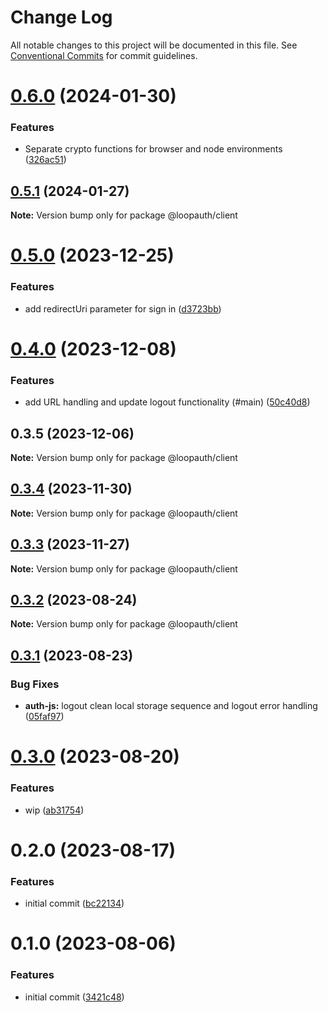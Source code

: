 # Change Log

All notable changes to this project will be documented in this file.
See [Conventional Commits](https://conventionalcommits.org) for commit guidelines.

# [0.6.0](https://github.com/betaly/loopauth-js/compare/@loopauth/client@0.5.1...@loopauth/client@0.6.0) (2024-01-30)


### Features

* Separate crypto functions for browser and node environments ([326ac51](https://github.com/betaly/loopauth-js/commit/326ac516e0b8f881d098e501391dcd42fefc2d67))





## [0.5.1](https://github.com/betaly/loopauth-js/compare/@loopauth/client@0.5.0...@loopauth/client@0.5.1) (2024-01-27)

**Note:** Version bump only for package @loopauth/client





# [0.5.0](https://github.com/betaly/loopauth-js/compare/@loopauth/client@0.4.0...@loopauth/client@0.5.0) (2023-12-25)


### Features

* add redirectUri parameter for sign in ([d3723bb](https://github.com/betaly/loopauth-js/commit/d3723bb8a4937441752dd2c4b41a4c8d412aa157))





# [0.4.0](https://github.com/betaly/loopauth-js/compare/@loopauth/client@0.3.5...@loopauth/client@0.4.0) (2023-12-08)


### Features

* add URL handling and update logout functionality (#main) ([50c40d8](https://github.com/betaly/loopauth-js/commit/50c40d827abbaf7b7ff4e5696d796cbafdcdf163))





## 0.3.5 (2023-12-06)

**Note:** Version bump only for package @loopauth/client





## [0.3.4](https://github.com/betaly/loopauth-js/compare/@loopauth/client@0.3.3...@loopauth/client@0.3.4) (2023-11-30)

**Note:** Version bump only for package @loopauth/client





## [0.3.3](https://github.com/betaly/loopauth-js/compare/@loopauth/client@0.3.2...@loopauth/client@0.3.3) (2023-11-27)

**Note:** Version bump only for package @loopauth/client





## [0.3.2](https://github.com/betaly/loopauth-js/compare/@loopauth/client@0.3.1...@loopauth/client@0.3.2) (2023-08-24)

**Note:** Version bump only for package @loopauth/client





## [0.3.1](https://github.com/betaly/loopauth-js/compare/@loopauth/client@0.3.0...@loopauth/client@0.3.1) (2023-08-23)


### Bug Fixes

* **auth-js:** logout clean local storage sequence and logout error handling ([05faf97](https://github.com/betaly/loopauth-js/commit/05faf977ed42576de5987fb913a10034c270c3ee))





# [0.3.0](https://github.com/betaly/loopauth-js/compare/@loopauth/client@0.2.0...@loopauth/client@0.3.0) (2023-08-20)


### Features

* wip ([ab31754](https://github.com/betaly/loopauth-js/commit/ab31754ee965c6a2f7bab7299cc84bfcda3175fe))





# 0.2.0 (2023-08-17)


### Features

* initial commit ([bc22134](https://github.com/betaly/loopauth-js/commit/bc221345d4fd004234c6ebbf44f13dc6790a388f))





# 0.1.0 (2023-08-06)


### Features

* initial commit ([3421c48](https://gitr.net/betaly/loopx/commits/3421c48046c094d0f6e1e68a2fbf35b5facd6736))
